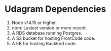 # Udagram Dependencies
1. Node v14.15 or higher. 
2. npm: Lastest version or more recent.
3. A RDS database running Postgres.
4. A S3 bucket for hosting FrontCode code.
5. A EB for hosting BackEnd code.